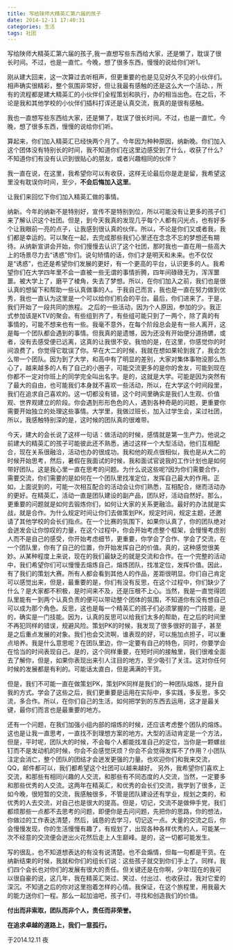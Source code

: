 ```yaml
---
title: 写给陕师大精英汇第六届的孩子
date: 2014-12-11 17:40:31
categories: 生活
tags: 社团
---
```

写给陕师大精英汇第六届的孩子,我一直想写些东西给大家，还是懒了，耽误了很长时间。不过，也是一直忙。今晚，想了很多东西，慢慢的说给你们听1。
<!-- more -->

刚从建大回来，这一次算过去听相声，但更重要的也是见见好久不见的小伙伴们。相声确实很精彩，整个氛围非常好，但让我最有感触的还是这么大一个活动、，所有的流程都是建大精英汇的小伙伴们全程策划和执行，办的相当出色。在之后，不论是我和其他学校的小伙伴们插科打诨还是认真交流，我真的是很有感触。

我也一直想写些东西给大家，还是懒了，耽误了很长时间。不过，也是一直忙。今晚，想了很多东西，慢慢的说给你们听。

算起来，你们加入精英汇已经快两个月了。今年因为种种原因，纳新晚。你们加入这个团体没有特别长的时间，我不知道你们在这里边感受到了什么，收获了什么?不知道你们有没有认识到很贴心的朋友，或者兴趣相同的伙伴？

我一直在说，在这里，我希望你可以有收获，这样无论最后你是走是留，我希望这里没有耽误你时间，至少，<b>不会后悔加入这里</b>。

让我们来回忆下你们加入精英汇做的事情。

纳新。今年的纳新不是特别好，宣传不是特别到位，所以可能没有让更多的孩子们来了解认识这个社团。但是，到今天我真的发现几乎每个人都有闪光点，也有好多个让我眼前一亮的点子，让我感到很认真的伙伴。所以，不论是你们又或者我，我们都是幸运的。可以聚在一起，去完成那些我们心里还在念念不忘的梦想还有期待。从纳新宣讲会开始，你们慢慢去认识了这个社团，那时我也一直在用一些高大上的场景尽力去“诱惑”你们。说句矫情的话，你们才是明天和未来。也不仅仅是“诱惑”，也还是希望你们发展的更好，有一个更高的平台，认识更多的人。我希望你们在大学四年里不会一直被一些无谓的事情折腾，四年间碌碌无为，浑浑噩噩。被大学上了，磨平了棱角，失去了梦想。所以，在你们加入之前，我们也是很认真的想留下和帮助一些认真做事的人。于我自己而言，我也是一直在努力做到优秀，我也一直认为这里是一个可以给你们机会的平台。最后，你们进来了。于是，我们开始了一段共同的旅程。
之后的一些活动，因为个人原因，参加的少。我正式参加该是KTV的聚会。有些组到齐了，有些组可能只到了一两个，除了真的有事情的，可能不想来也有一些。我毫不意外，在每个阶段总会是有一些人离开，这是每一个团队都会遇到的事情。但我真的是遗憾，因为还没有开始便分道扬镳，或者，没有去感受便已远离，这真的让我很不安。我怕的是，在这里，你感觉你的时间浪费了，你觉得它耽误了你。早在大二的时候，我就在想如果轮到我了，我会怎么带一个团队。因为到了大学，和高中有了明显的差别，大家对集体事物没那么热心了，越来越多的人有了自己的小圈子，可能交流更多的是你的舍友，可能到现在你都不一定对你班上的同学完全叫出名字。是的，这就是大学。可能是因为突然有了最大的自由，也可能我们本身就不喜欢一些活动，所以，在大学这个时间段里，我们在追求自己喜欢的。这一切都没有错，这个时间里确实是我们人生观、价值观、世界观建立的阶段。你会遇到形形色色的人，遇到各种奇葩的问题，更重要你需要开始独立的处理这些事情。大学里，我做过班长，加入过学生会，呆过社团，所以，我感触特别深的是，这时候的团队真的很难带。

今天，建大的会长说了这样一句话：做活动的时候，感情就是第一生产力。他说之前建大的精英汇的孩子可能彼此还不熟悉，通过这样一个大型活动，他们互相配合，现在关系很融洽，活动也办的很成功。我和他的观点很相似，我也是从大二的时候开始思考，然后，暑假在我面试的时候，我和面试官说我的工作计划也是如何带好团队。这是我心里一直在思考的问题。为什么说这些呢?因为你们需要合作，需要交流，你们需要的是如何在一个团队里找准定位，发挥自己最大的作用。正如，上面说到的，可能一次相互配合的活动会让你们熟悉，互相配合，继而活动办的更好。在精英汇，活动一直是团队建设的副产品，团队好，活动自然好。那么，更重要的问题就是如何去锻炼你们，如何让大家的关系更融洽。最好的办法就是实战，就是合作。为什么规定时间让你们去做策划PK，规定时间，规定主题，还邀请了其他学校的会长们指点。在一个比赛的氛围下，如果你认真了，你的团队绝对会迸发会让你惊叹的力量，在这个过程中，你会开始考虑整个框架，会慢慢考虑别人而不是自己的感受，你开始考虑细节，更重要，你学会了合作、学会了交流，在一个团队里，你有了自己的位置，你开始发挥自己的价值。真的，这种感觉很美妙。从某种程度上来说，现在的我们最缺乏的就是交流和合作。在一个完整的活动中，我们希望你们可以慢慢去熔炼自己，熔炼团队，找准定位，发挥价值。因此，有了我们的策划大赛。所有人都会看到其他人的作品，差距很明显。你们自己肯定可以感觉出来，但是，最重要的是，你们有没有反思，在这个过程中，你们缺少了什么？是大家都不积极，是时间来不及，还是压根不上心。当然，我是一直觉得团队里能有一到两个认真负责的便可以带动整个团体的氛围，不知道你有没有想自己可以成为那个角色。反思，这也是每一个精英汇的孩子们必须掌握的一门技能，是的，确实是一门技能。因为，认真的反思可以给我们太多的帮助，在之后的时间里不再犯同样的错误，规避风险。策划PK的时候，我发现了很多很好的苗子，甚至是之后重点发展的对象。我们也会交流啊，谁表现的好，可以施加点担子，可以重点培养。我是什么意思呢？在团队里边，你一定要有自己的特色，同时，你要学会在恰当的时间表现自己。是的，这个同样重要，在短时间的接触里，我们很难全面去了解你，但是，如果你表现出来引人注目的地方，至少吸引了关注。这对你任何时候的发展都是有利的。可能话太直白，但是满满的干货。

但是，我们不可能一直在做策划PK，策划PK同样是我们的一种团队熔炼，提升自我的方式。学会了这些之后，我们更重要是运用在实际中，多实践，多反思，多交流，多合作。所以，在你们自己的生活，如何把学到的东西去运用，这才是最关键，最你们而言也是最重要的地方。

还有一个问题，在我们加强小组内部的熔炼的时候，还应该考虑整个团队的熔炼。这也是让我一直思考，一直找不到理想方案的地方。大型的活动肯定是一个方法，但是，平时呢，团队大的时候，不会每个人都能找准自己的定位，当你是一颗螺丝钉而不是发动机的时候，你会不会感觉厌烦？你会不会觉得发挥不了作用？小团队注定会消亡，整个团队的团结才会迸发更强的力量。也欢迎你们和我来交流，QQ，邮件都可以，我们都希望这个社团可以越来越好。
另外，我希望你们喜欢上交流，和那些有相同兴趣的人交流，和那些有不同态度的人交流，当然，一定要多和那些优秀的人交流。这两年在精英汇，和优秀的会长们交流，我学到了很多，正如今晚，很短暂的交流，我感触很多，不管是团队建设还有学业，规划之类的，和优秀的人去交流，对自己也是很大的提高。但是，切记，交流不是做伸手党，我们都烦那些一点都不去思考的问题，即便你是去问问题，先把你的思路，你的想法，你做过的工作表达清楚，然后，诚恳的去学习，切记这一点。大量的交流之后，你会慢慢发现，你的生活慢慢有趣了，有规划了，出现各种各样优秀的人，可能某一次不经意的交流便会迸出火花然后走上人生巅峰。是的，这一切都可能发生。

写的很乱，也不知道想表达的有没有说清楚。也不会煽情，但每一句都是干货。在纳新结束的时候，我就和你们的组长们说：这些孩子就交到你们手上了。同样，我们四个会长也对你们的发展有很大的责任。但关键还是在你啊，少年!现在的我可以很自豪的说，这几年，我在精英汇哭过、笑过、付出过、也收获过，我对它爱的深沉。不知道之后的你对这里抱着怎样的心情。我保证，在这个旅程里，用我最大的能力送你们一程。那么一起加油吧，孩子们，寻找和创造我们的价值。

<b>付出而非索取，团队而非个人，责任而非荣誉。</b>

<b>在追求卓越的道路上，我们一意孤行。</b>

于2014.12.11 夜

